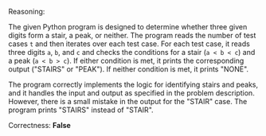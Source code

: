 Reasoning:

The given Python program is designed to determine whether three given digits form a stair, a peak, or neither. The program reads the number of test cases `t` and then iterates over each test case. For each test case, it reads three digits `a`, `b`, and `c` and checks the conditions for a stair (`a < b < c`) and a peak (`a < b > c`). If either condition is met, it prints the corresponding output ("STAIRS" or "PEAK"). If neither condition is met, it prints "NONE".

The program correctly implements the logic for identifying stairs and peaks, and it handles the input and output as specified in the problem description. However, there is a small mistake in the output for the "STAIR" case. The program prints "STAIRS" instead of "STAIR".

Correctness: **False**
